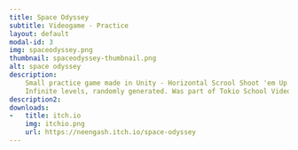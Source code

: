 ```yaml
---
title: Space Odyssey
subtitle: Videogame - Practice
layout: default
modal-id: 3
img: spaceodyssey.png
thumbnail: spaceodyssey-thumbnail.png
alt: space odyssey
description: 
    Small practice game made in Unity - Horizontal Scrool Shoot 'em Up.
    Infinite levels, randomly generated. Was part of Tokio School Video Games Studies.
description2:
downloads:
-   title: itch.io
    img: itchio.png
    url: https://neengash.itch.io/space-odyssey
---
```

